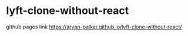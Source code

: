 # lyft-clone-without-react


github pages link
https://aryan-palkar.github.io/lyft-clone-without-react/
